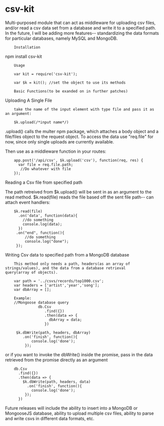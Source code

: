 # csv-kit
Multi-purposed module that can act as middleware for uploading csv files, and/or read a csv data set from a database and write it to a specified path. In the future, I will be adding more features-- standardizing the data formats for particular databases, namely MySQL and MongoDB.

        Installation

npm install csv-kit


        Usage

        var kit = require('csv-kit');

        var $k = kit(); //set the object to use its methods

        Basic Functions(to be exanded on in further patches)

Uploading A Single File

        take the name of the input element with type file and pass it as an argument:

        $k.upload(/*input name*/)
        
.upload() calls the multer npm package, which attaches a body object and a file/files object to the request object. To access the data use "req.file" for now, since only single uploads are currently available.

Then use as a middleware function in your routes:

        app.post('/api/csv', $k.upload('csv'), function(req, res) {
          var file = req.file.path;
           //Do whatever with file
        });

Reading a Csv file from specified path
        
The path retreived from $k.upload() will be sent in as an argument to the read method.
$k.read(file) reads the file based off the sent file path-- can attach event handlers:

        $k.read(file)
          .on('data', function(data){
            //do something 
            console.log(data);
          })
         .on("end", function(){
             //do something
             console.log("done");
         });


Writing Csv data to specified path from a MongoDB database

        This method only needs a path, headers(as an array of strings/values), and the data from a database retrieval                 query(array of objects).

        var path = '../csvs/records/top1000.csv';
        var headers = ['artist','year','song'];
        var dbArray = [];
        
        Example: 
        //Mongoose database query            
                   db.Csv
                      .find({})
                      .then(data => {
                        dbArray = data;
                      })

         $k.dbWrite(path, headers, dbArray)
            .on('finish', function(){
                console.log('done');
             });


or if you want to invoke the dbWrite() inside the promise, pass in the data retrieved from the promise directly as an argument

        db.Csv
          .find({})
          .then(data => {
            $k.dbWrite(path, headers, data)
              .on('finish', function(){
                console.log('done');
             });
          })


Future releases will include the ability to insert into a MongoDB or MongooseJS database, ability to upload multiple csv files, ability to parse and write csvs in different data formats, etc.


